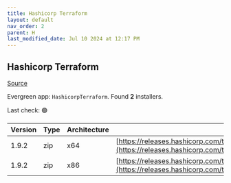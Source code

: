 ```yaml
---
title: Hashicorp Terraform
layout: default
nav_order: 2
parent: H
last_modified_date: Jul 10 2024 at 12:17 PM
---
```


## Hashicorp Terraform

[Source](https://www.terraform.io/)

Evergreen app: `HashicorpTerraform`. Found **2** installers.

Last check: 🟢

| Version | Type | Architecture | URI                                                                                                                                                                  |
| ------- | ---- | ------------ | -------------------------------------------------------------------------------------------------------------------------------------------------------------------- |
| 1.9.2   | zip  | x64          | [https://releases.hashicorp.com/terraform/1.9.2/terraform_1.9.2_windows_amd64.zip](https://releases.hashicorp.com/terraform/1.9.2/terraform_1.9.2_windows_amd64.zip) |
| 1.9.2   | zip  | x86          | [https://releases.hashicorp.com/terraform/1.9.2/terraform_1.9.2_windows_386.zip](https://releases.hashicorp.com/terraform/1.9.2/terraform_1.9.2_windows_386.zip)     |
